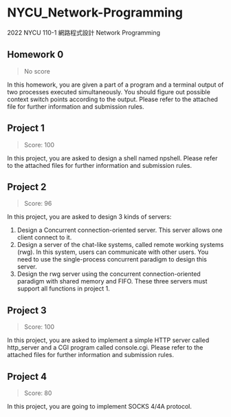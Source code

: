 # NYCU_Network-Programming
2022 NYCU 110-1 網路程式設計 Network Programming

## Homework 0
> No score

In this homework, you are given a part of a program and a terminal output of two processes executed simultaneously. You should figure out possible context switch points according to the output. Please refer to the attached file for further information and submission rules.

## Project 1 
> Score: 100

In this project, you are asked to design a shell named npshell. Please refer to the attached files for further information and submission rules.

## Project 2 
> Score: 96

In this project, you are asked to design 3 kinds of servers:
1. Design a Concurrent connection-oriented server. This server allows one client connect to it.
2. Design a server of the chat-like systems, called remote working systems (rwg). In this system, users can communicate with other users. You need to use the single-process concurrent paradigm to design this server.
3. Design the rwg server using the concurrent connection-oriented paradigm with shared memory and FIFO.
These three servers must support all functions in project 1.

## Project 3 
> Score: 100

In this project, you are asked to implement a simple HTTP server called http_server and a CGI program called console.cgi. Please refer to the attached files for further information and submission rules.

## Project 4 
> Score: 80

In this project, you are going to implement SOCKS 4/4A protocol.


